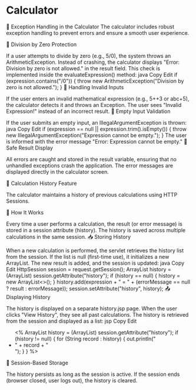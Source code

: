 # Calculator

📌 Exception Handling in the Calculator
The calculator includes robust exception handling to prevent errors and ensure a smooth user experience.

🛑 Division by Zero Protection

If a user attempts to divide by zero (e.g., 5/0), the system throws an ArithmeticException.
Instead of crashing, the calculator displays "Error: Division by zero is not allowed." in the result field.
This check is implemented inside the evaluateExpression() method:
java
Copy
Edit
if (expression.contains("/0")) {
    throw new ArithmeticException("Division by zero is not allowed.");
}
🛑 Handling Invalid Inputs

If the user enters an invalid mathematical expression (e.g., 5++3 or abc+5), the calculator detects it and throws an Exception.
The user sees "Invalid Expression!" instead of an incorrect result.
🛑 Empty Input Validation

If the user submits an empty input, an IllegalArgumentException is thrown:
java
Copy
Edit
if (expression == null || expression.trim().isEmpty()) {
    throw new IllegalArgumentException("Expression cannot be empty.");
}
The user is informed with the error message "Error: Expression cannot be empty."
🛑 Safe Result Display

All errors are caught and stored in the result variable, ensuring that no unhandled exceptions crash the application.
The error messages are displayed directly in the calculator screen.




📌 Calculation History Feature

The calculator maintains a history of previous calculations using HTTP Sessions.

📝 How It Works

Every time a user performs a calculation, the result (or error message) is stored in a session attribute (history).
The history is saved across multiple calculations in the same session.
📥 Storing History

When a new calculation is performed, the servlet retrieves the history list from the session.
If the list is null (first-time use), it initializes a new ArrayList<String>.
The new result is added, and the session is updated:
java
Copy
Edit
HttpSession session = request.getSession();
ArrayList<String> history = (ArrayList<String>) session.getAttribute("history");
if (history == null) {
    history = new ArrayList<>();
}
history.add(expression + " = " + (errorMessage == null ? result : errorMessage));
session.setAttribute("history", history);
📤 Displaying History

The history is displayed on a separate history.jsp page.
When the user clicks "View History", they see all past calculations.
The history is retrieved from the session and displayed as a list:
jsp
Copy
Edit
<ul>
    <%
        ArrayList<String> history = (ArrayList<String>) session.getAttribute("history");
        if (history != null) {
            for (String record : history) {
                out.println("<li>" + record + "</li>");
            }
        }
    %>
</ul>
🔄 Session-Based Storage

The history persists as long as the session is active.
If the session ends (browser closed, user logs out), the history is cleared.
